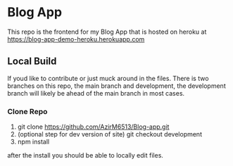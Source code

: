 # Blog App
This repo is the frontend for my Blog App that is hosted on heroku at https://blog-app-demo-heroku.herokuapp.com

## Local Build
If youd like to contribute or just muck around in the files. There is two branches on this repo, the main branch and development, the development branch will likely be ahead of the main branch in most cases.

### Clone Repo
1. git clone https://github.com/AzirM6513/Blog-app.git
2. (optional step for dev version of site) git checkout development
3. npm install

after the install you should be able to locally edit files.

